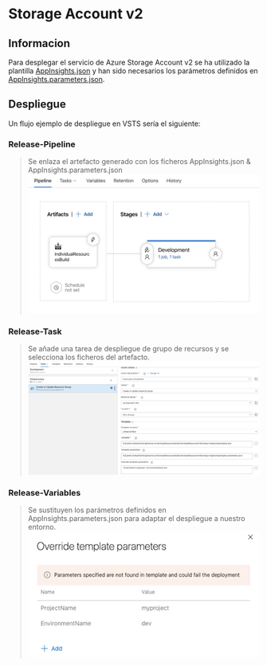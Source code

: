 # Storage Account v2

## Informacion
Para desplegar el servicio de Azure Storage Account v2 se ha utilizado la plantilla [AppInsights.json](AppInsights.json) y han sido necesarios los parámetros definidos en [AppInsights.parameters.json](AppInsights.parameters.json).


## Despliegue
Un flujo ejemplo de despliegue en VSTS sería el siguiente:


### Release-Pipeline
>Se enlaza el artefacto generado con los ficheros AppInsights.json & AppInsights.parameters.json
>![Imagen de Pipeline](Images/Release-Pipeline.png)

### Release-Task
>Se añade una tarea de despliegue de grupo de recursos y se selecciona los ficheros del artefacto.
>![Imagen de Task](Images/Release-Task.png)

### Release-Variables
>Se sustituyen los parámetros definidos en AppInsights.parameters.json para adaptar el despliegue a nuestro entorno.
>![Imagen de Variables](Images/Release-Variables.png)
